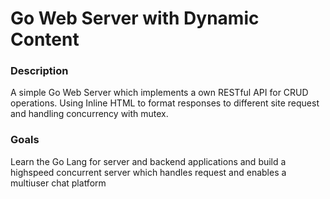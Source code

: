
# Go Web Server with Dynamic Content
### Description
A simple Go Web Server which implements a own RESTful API for CRUD operations. Using Inline HTML to format responses to different site request and handling concurrency with mutex.

### Goals
Learn the Go Lang for server and backend applications and build a highspeed concurrent server which handles request and enables a multiuser chat platform
